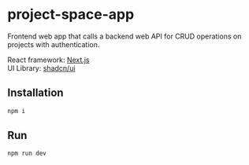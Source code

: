 # project-space-app

Frontend web app that calls a backend web API for CRUD operations on projects with authentication.

React framework: [Next.js](https://nextjs.org)  
UI Library: [shadcn/ui](https://ui.shadcn.com/)

## Installation

```bash
npm i
```

## Run

```bash
npm run dev
```